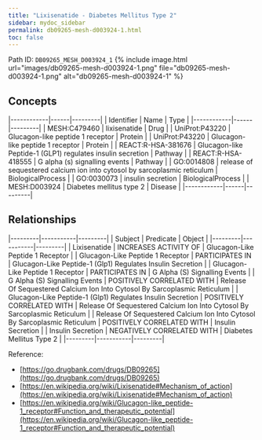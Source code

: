 ```yaml
---
title: "Lixisenatide - Diabetes Mellitus Type 2"
sidebar: mydoc_sidebar
permalink: db09265-mesh-d003924-1.html
toc: false 
---
```



Path ID: `DB09265_MESH_D003924_1`
{% include image.html url="images/db09265-mesh-d003924-1.png" file="db09265-mesh-d003924-1.png" alt="db09265-mesh-d003924-1" %}

## Concepts

|------------|------|---------|
| Identifier | Name | Type    |
|------------|------|---------|
| MESH:C479460 | lixisenatide | Drug |
| UniProt:P43220 | Glucagon-like peptide 1 receptor | Protein |
| UniProt:P43220 | Glucagon-like peptide 1 receptor | Protein |
| REACT:R-HSA-381676 | Glucagon-like Peptide-1 (GLP1) regulates insulin secretion | Pathway |
| REACT:R-HSA-418555 | G alpha (s) signalling events | Pathway |
| GO:0014808 | release of sequestered calcium ion into cytosol by sarcoplasmic reticulum | BiologicalProcess |
| GO:0030073 | insulin secretion | BiologicalProcess |
| MESH:D003924 | Diabetes mellitus type 2 | Disease |
|------------|------|---------|

## Relationships

|---------|-----------|---------|
| Subject | Predicate | Object  |
|---------|-----------|---------|
| Lixisenatide | INCREASES ACTIVITY OF | Glucagon-Like Peptide 1 Receptor |
| Glucagon-Like Peptide 1 Receptor | PARTICIPATES IN | Glucagon-Like Peptide-1 (Glp1) Regulates Insulin Secretion |
| Glucagon-Like Peptide 1 Receptor | PARTICIPATES IN | G Alpha (S) Signalling Events |
| G Alpha (S) Signalling Events | POSITIVELY CORRELATED WITH | Release Of Sequestered Calcium Ion Into Cytosol By Sarcoplasmic Reticulum |
| Glucagon-Like Peptide-1 (Glp1) Regulates Insulin Secretion | POSITIVELY CORRELATED WITH | Release Of Sequestered Calcium Ion Into Cytosol By Sarcoplasmic Reticulum |
| Release Of Sequestered Calcium Ion Into Cytosol By Sarcoplasmic Reticulum | POSITIVELY CORRELATED WITH | Insulin Secretion |
| Insulin Secretion | NEGATIVELY CORRELATED WITH | Diabetes Mellitus Type 2 |
|---------|-----------|---------|

Reference: 
  - [https://go.drugbank.com/drugs/DB09265](https://go.drugbank.com/drugs/DB09265)
  - [https://en.wikipedia.org/wiki/Lixisenatide#Mechanism_of_action](https://en.wikipedia.org/wiki/Lixisenatide#Mechanism_of_action)
  - [https://en.wikipedia.org/wiki/Glucagon-like_peptide-1_receptor#Function_and_therapeutic_potential](https://en.wikipedia.org/wiki/Glucagon-like_peptide-1_receptor#Function_and_therapeutic_potential)
